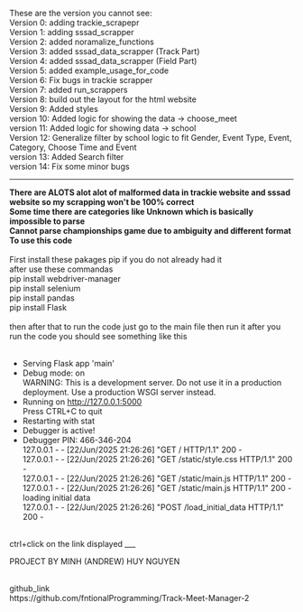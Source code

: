 These are the version you cannot see:<br>
Version 0: adding trackie_scrapepr<br>
Version 1: adding sssad_scrapper<br>
Version 2: added noramalize_functions<br>
Version 3: added sssad_data_scrapper (Track Part)<br>
Version 4: added sssad_data_scrapper (Field Part)<br>
Version 5: added example_usage_for_code<br>
Version 6: Fix bugs in trackie scrapper<br>
Version 7: added run_scrappers<br>
Version 8: build out the layout for the html website<br>
Version 9: Added styles<br>
version 10: Added logic for showing the data -> choose_meet<br>
version 11: Added logic for showing data -> school<br>
Version 12: Generalize filter by school logic to fit Gender, Event Type, Event, Category, Choose Time and Event<br>
version 13: Added Search filter<br>
version 14: Fix some minor bugs<br>
___

**There are ALOTS alot alot of malformed data in trackie website and sssad website so my scrapping won't be 100% correct**
<br>
**Some time there are categories like Unknown which is basically impossible to parse**
<br>
**Cannot parse championships game due to ambiguity and different format**
<br>
**To use this code**
<br>
<br>
First install these pakages
pip if you do not already had it<br>
after use these commandas <br>
pip install webdriver-manager <br>
pip install selenium <br>
pip install pandas <br>
pip install Flask <br><br>
then after that to run the code just go to the main file then run it 
after you run the code you should see something like this
<br><br>
 * Serving Flask app 'main' <br>
 * Debug mode: on <br>
WARNING: This is a development server. Do not use it in a production deployment. Use a production WSGI server instead. <br>
 * Running on http://127.0.0.1:5000 <br>
Press CTRL+C to quit <br>
 * Restarting with stat <br>
 * Debugger is active! <br>
 * Debugger PIN: 466-346-204 <br>
127.0.0.1 - - [22/Jun/2025 21:26:26] "GET / HTTP/1.1" 200 - <br>
127.0.0.1 - - [22/Jun/2025 21:26:26] "GET /static/style.css HTTP/1.1" 200 - <br>
127.0.0.1 - - [22/Jun/2025 21:26:26] "GET /static/main.js HTTP/1.1" 200 - <br>
127.0.0.1 - - [22/Jun/2025 21:26:26] "GET /static/main.js HTTP/1.1" 200 - <br>
loading initial data <br>
127.0.0.1 - - [22/Jun/2025 21:26:26] "POST /load_initial_data HTTP/1.1" 200 - <br>
<br>
ctrl+click on the link displayed
___

PROJECT BY MINH (ANDREW) HUY NGUYEN

<br>
github_link
<br>
https://github.com/fntionalProgramming/Track-Meet-Manager-2